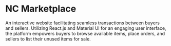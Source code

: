# NC Marketplace

An interactive website facilitating seamless transactions between buyers and sellers. Utilizing React.js and Material UI for an engaging user interface, the platform empowers buyers to browse available items, place orders, and sellers to list their unused items for sale.
